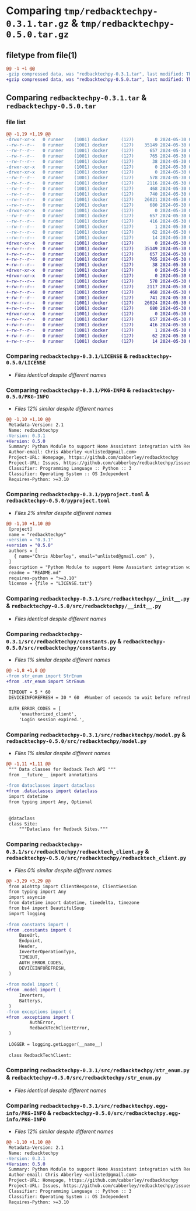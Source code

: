 # Comparing `tmp/redbacktechpy-0.3.1.tar.gz` & `tmp/redbacktechpy-0.5.0.tar.gz`

## filetype from file(1)

```diff
@@ -1 +1 @@
-gzip compressed data, was "redbacktechpy-0.3.1.tar", last modified: Thu May 30 07:32:55 2024, max compression
+gzip compressed data, was "redbacktechpy-0.5.0.tar", last modified: Thu May 30 07:45:47 2024, max compression
```

## Comparing `redbacktechpy-0.3.1.tar` & `redbacktechpy-0.5.0.tar`

### file list

```diff
@@ -1,19 +1,19 @@
-drwxr-xr-x   0 runner    (1001) docker     (127)        0 2024-05-30 07:32:55.274467 redbacktechpy-0.3.1/
--rw-r--r--   0 runner    (1001) docker     (127)    35149 2024-05-30 07:32:50.000000 redbacktechpy-0.3.1/LICENSE
--rw-r--r--   0 runner    (1001) docker     (127)      657 2024-05-30 07:32:55.274467 redbacktechpy-0.3.1/PKG-INFO
--rw-r--r--   0 runner    (1001) docker     (127)      765 2024-05-30 07:32:50.000000 redbacktechpy-0.3.1/pyproject.toml
--rw-r--r--   0 runner    (1001) docker     (127)       38 2024-05-30 07:32:55.274467 redbacktechpy-0.3.1/setup.cfg
-drwxr-xr-x   0 runner    (1001) docker     (127)        0 2024-05-30 07:32:55.270467 redbacktechpy-0.3.1/src/
-drwxr-xr-x   0 runner    (1001) docker     (127)        0 2024-05-30 07:32:55.270467 redbacktechpy-0.3.1/src/redbacktechpy/
--rw-r--r--   0 runner    (1001) docker     (127)      578 2024-05-30 07:32:50.000000 redbacktechpy-0.3.1/src/redbacktechpy/__init__.py
--rw-r--r--   0 runner    (1001) docker     (127)     2116 2024-05-30 07:32:50.000000 redbacktechpy-0.3.1/src/redbacktechpy/constants.py
--rw-r--r--   0 runner    (1001) docker     (127)      468 2024-05-30 07:32:50.000000 redbacktechpy-0.3.1/src/redbacktechpy/exceptions.py
--rw-r--r--   0 runner    (1001) docker     (127)      740 2024-05-30 07:32:50.000000 redbacktechpy-0.3.1/src/redbacktechpy/model.py
--rw-r--r--   0 runner    (1001) docker     (127)    26021 2024-05-30 07:32:50.000000 redbacktechpy-0.3.1/src/redbacktechpy/redbacktech_client.py
--rw-r--r--   0 runner    (1001) docker     (127)      680 2024-05-30 07:32:50.000000 redbacktechpy-0.3.1/src/redbacktechpy/str_enum.py
-drwxr-xr-x   0 runner    (1001) docker     (127)        0 2024-05-30 07:32:55.274467 redbacktechpy-0.3.1/src/redbacktechpy.egg-info/
--rw-r--r--   0 runner    (1001) docker     (127)      657 2024-05-30 07:32:55.000000 redbacktechpy-0.3.1/src/redbacktechpy.egg-info/PKG-INFO
--rw-r--r--   0 runner    (1001) docker     (127)      416 2024-05-30 07:32:55.000000 redbacktechpy-0.3.1/src/redbacktechpy.egg-info/SOURCES.txt
--rw-r--r--   0 runner    (1001) docker     (127)        1 2024-05-30 07:32:55.000000 redbacktechpy-0.3.1/src/redbacktechpy.egg-info/dependency_links.txt
--rw-r--r--   0 runner    (1001) docker     (127)       62 2024-05-30 07:32:55.000000 redbacktechpy-0.3.1/src/redbacktechpy.egg-info/requires.txt
--rw-r--r--   0 runner    (1001) docker     (127)       14 2024-05-30 07:32:55.000000 redbacktechpy-0.3.1/src/redbacktechpy.egg-info/top_level.txt
+drwxr-xr-x   0 runner    (1001) docker     (127)        0 2024-05-30 07:45:47.834552 redbacktechpy-0.5.0/
+-rw-r--r--   0 runner    (1001) docker     (127)    35149 2024-05-30 07:45:43.000000 redbacktechpy-0.5.0/LICENSE
+-rw-r--r--   0 runner    (1001) docker     (127)      657 2024-05-30 07:45:47.834552 redbacktechpy-0.5.0/PKG-INFO
+-rw-r--r--   0 runner    (1001) docker     (127)      765 2024-05-30 07:45:43.000000 redbacktechpy-0.5.0/pyproject.toml
+-rw-r--r--   0 runner    (1001) docker     (127)       38 2024-05-30 07:45:47.834552 redbacktechpy-0.5.0/setup.cfg
+drwxr-xr-x   0 runner    (1001) docker     (127)        0 2024-05-30 07:45:47.830552 redbacktechpy-0.5.0/src/
+drwxr-xr-x   0 runner    (1001) docker     (127)        0 2024-05-30 07:45:47.830552 redbacktechpy-0.5.0/src/redbacktechpy/
+-rw-r--r--   0 runner    (1001) docker     (127)      578 2024-05-30 07:45:43.000000 redbacktechpy-0.5.0/src/redbacktechpy/__init__.py
+-rw-r--r--   0 runner    (1001) docker     (127)     2117 2024-05-30 07:45:43.000000 redbacktechpy-0.5.0/src/redbacktechpy/constants.py
+-rw-r--r--   0 runner    (1001) docker     (127)      468 2024-05-30 07:45:43.000000 redbacktechpy-0.5.0/src/redbacktechpy/exceptions.py
+-rw-r--r--   0 runner    (1001) docker     (127)      741 2024-05-30 07:45:43.000000 redbacktechpy-0.5.0/src/redbacktechpy/model.py
+-rw-r--r--   0 runner    (1001) docker     (127)    26024 2024-05-30 07:45:43.000000 redbacktechpy-0.5.0/src/redbacktechpy/redbacktech_client.py
+-rw-r--r--   0 runner    (1001) docker     (127)      680 2024-05-30 07:45:43.000000 redbacktechpy-0.5.0/src/redbacktechpy/str_enum.py
+drwxr-xr-x   0 runner    (1001) docker     (127)        0 2024-05-30 07:45:47.834552 redbacktechpy-0.5.0/src/redbacktechpy.egg-info/
+-rw-r--r--   0 runner    (1001) docker     (127)      657 2024-05-30 07:45:47.000000 redbacktechpy-0.5.0/src/redbacktechpy.egg-info/PKG-INFO
+-rw-r--r--   0 runner    (1001) docker     (127)      416 2024-05-30 07:45:47.000000 redbacktechpy-0.5.0/src/redbacktechpy.egg-info/SOURCES.txt
+-rw-r--r--   0 runner    (1001) docker     (127)        1 2024-05-30 07:45:47.000000 redbacktechpy-0.5.0/src/redbacktechpy.egg-info/dependency_links.txt
+-rw-r--r--   0 runner    (1001) docker     (127)       62 2024-05-30 07:45:47.000000 redbacktechpy-0.5.0/src/redbacktechpy.egg-info/requires.txt
+-rw-r--r--   0 runner    (1001) docker     (127)       14 2024-05-30 07:45:47.000000 redbacktechpy-0.5.0/src/redbacktechpy.egg-info/top_level.txt
```

### Comparing `redbacktechpy-0.3.1/LICENSE` & `redbacktechpy-0.5.0/LICENSE`

 * *Files identical despite different names*

### Comparing `redbacktechpy-0.3.1/PKG-INFO` & `redbacktechpy-0.5.0/PKG-INFO`

 * *Files 12% similar despite different names*

```diff
@@ -1,10 +1,10 @@
 Metadata-Version: 2.1
 Name: redbacktechpy
-Version: 0.3.1
+Version: 0.5.0
 Summary: Python Module to support Home Asssistant integration with Redback Technologies Smart Hybrid Inverter
 Author-email: Chris Abberley <unlisted@gmail.com>
 Project-URL: Homepage, https://github.com/cabberley/redbacktechpy
 Project-URL: Issues, https://github.com/cabberley/redbacktechpy/issues
 Classifier: Programming Language :: Python :: 3
 Classifier: Operating System :: OS Independent
 Requires-Python: >=3.10
```

### Comparing `redbacktechpy-0.3.1/pyproject.toml` & `redbacktechpy-0.5.0/pyproject.toml`

 * *Files 2% similar despite different names*

```diff
@@ -1,10 +1,10 @@
 [project]
 name = "redbacktechpy"
-version = "0.3.1"
+version = "0.5.0"
 authors = [
   { name="Chris Abberley", email="unlisted@gmail.com" },
 ]
 description = "Python Module to support Home Asssistant integration with Redback Technologies Smart Hybrid Inverter"
 readme = "README.md"
 requires-python = ">=3.10"
 license = {file = "LICENSE.txt"}
```

### Comparing `redbacktechpy-0.3.1/src/redbacktechpy/__init__.py` & `redbacktechpy-0.5.0/src/redbacktechpy/__init__.py`

 * *Files identical despite different names*

### Comparing `redbacktechpy-0.3.1/src/redbacktechpy/constants.py` & `redbacktechpy-0.5.0/src/redbacktechpy/constants.py`

 * *Files 1% similar despite different names*

```diff
@@ -1,8 +1,8 @@
-from str_enum import StrEnum
+from .str_enum import StrEnum
 
 TIMEOUT = 5 * 60
 DEVICEINFOREFRESH = 30 * 60  #Number of seconds to wait before refreshing device info as it doesn't change very often
 
 AUTH_ERROR_CODES = [
     'unauthorized_client',
     'Login session expired.',
```

### Comparing `redbacktechpy-0.3.1/src/redbacktechpy/model.py` & `redbacktechpy-0.5.0/src/redbacktechpy/model.py`

 * *Files 1% similar despite different names*

```diff
@@ -1,11 +1,11 @@
 """ Data classes for Redback Tech API """
 from __future__ import annotations
 
-from dataclasses import dataclass
+from .dataclasses import dataclass
 import datetime
 from typing import Any, Optional
 
 
 @dataclass
 class Site:
     """Dataclass for Redback Sites."""
```

### Comparing `redbacktechpy-0.3.1/src/redbacktechpy/redbacktech_client.py` & `redbacktechpy-0.5.0/src/redbacktechpy/redbacktech_client.py`

 * *Files 0% similar despite different names*

```diff
@@ -3,29 +3,29 @@
 from aiohttp import ClientResponse, ClientSession
 from typing import Any
 import asyncio
 from datetime import datetime, timedelta, timezone
 from bs4 import BeautifulSoup
 import logging
 
-from constants import (
+from .constants import (
     BaseUrl, 
     Endpoint, 
     Header,
     InverterOperationType,
     TIMEOUT,
     AUTH_ERROR_CODES,
     DEVICEINFOREFRESH,
 )
 
-from model import (
+from .model import (
     Inverters,
     Batterys,
 )
-from exceptions import (
+from .exceptions import (
         AuthError, 
         RedbackTechClientError,
 )
 
 LOGGER = logging.getLogger(__name__)
 
 class RedbackTechClient:
```

### Comparing `redbacktechpy-0.3.1/src/redbacktechpy/str_enum.py` & `redbacktechpy-0.5.0/src/redbacktechpy/str_enum.py`

 * *Files identical despite different names*

### Comparing `redbacktechpy-0.3.1/src/redbacktechpy.egg-info/PKG-INFO` & `redbacktechpy-0.5.0/src/redbacktechpy.egg-info/PKG-INFO`

 * *Files 12% similar despite different names*

```diff
@@ -1,10 +1,10 @@
 Metadata-Version: 2.1
 Name: redbacktechpy
-Version: 0.3.1
+Version: 0.5.0
 Summary: Python Module to support Home Asssistant integration with Redback Technologies Smart Hybrid Inverter
 Author-email: Chris Abberley <unlisted@gmail.com>
 Project-URL: Homepage, https://github.com/cabberley/redbacktechpy
 Project-URL: Issues, https://github.com/cabberley/redbacktechpy/issues
 Classifier: Programming Language :: Python :: 3
 Classifier: Operating System :: OS Independent
 Requires-Python: >=3.10
```

